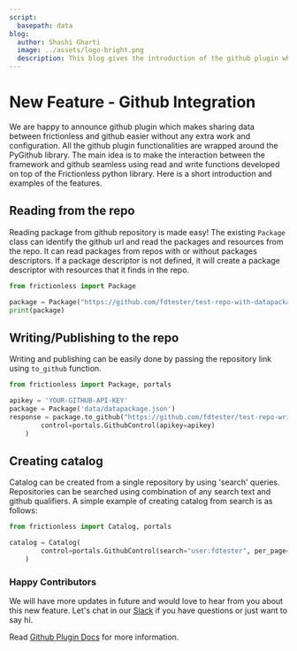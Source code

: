 ```yaml
---
script:
  basepath: data
blog:
  author: Shashi Gharti
  image: ../assets/logo-bright.png
  description: This blog gives the introduction of the github plugin which helps to seamlessly transfer/read data to/from Github.
---
```


# New Feature - Github Integration

We are happy to announce github plugin which makes sharing data between frictionless and github easier without any extra work and configuration. All the github plugin functionalities are wrapped around the PyGithub library. The main idea is to make the interaction between the framework and github seamless using read and write functions developed on top of the Frictionless python library. Here is a short introduction and examples of the features.

## Reading from the repo

Reading package from github repository is made easy! The existing ```Package``` class can identify the github url and read the packages and resources from the repo. It can read packages from repos with or without packages descriptors. If a package descriptor is not defined, it will create a package descriptor with resources that it finds in the repo.

```python tabs=Python 
from frictionless import Package

package = Package("https://github.com/fdtester/test-repo-with-datapackage-json")
print(package)
```

## Writing/Publishing to the repo

Writing and publishing can be easily done by passing the repository link using ```to_github``` function.

```python tabs=Python 
from frictionless import Package, portals

apikey = 'YOUR-GITHUB-API-KEY'
package = Package('data/datapackage.json')
response = package.to_github("https://github.com/fdtester/test-repo-write",
        control=portals.GithubControl(apikey=apikey)
    )
```

## Creating catalog

Catalog can be created from a single repository by using 'search' queries. Repositories can be searched using combination of any search text and github qualifiers. A simple example of creating catalog from search is as follows:

```python tabs=Python 
from frictionless import Catalog, portals

catalog = Catalog(
        control=portals.GithubControl(search="user:fdtester", per_page=1, page=1),
    )
```


### Happy Contributors

We will have more updates in future and would love to hear from you about this new feature. Let's chat in our [Slack](https://join.slack.com/t/frictionlessdata/shared_invite/zt-17kpbffnm-tRfDW_wJgOw8tJVLvZTrBg) if you have questions or just want to say hi.

Read [Github Plugin Docs](../../docs/portals/github.html) for more information.
